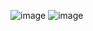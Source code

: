 ![image](https://github.com/user-attachments/assets/4ca3f728-cc88-4bf0-980c-a6260928a42c)
![image](https://github.com/user-attachments/assets/4df2e70c-f87c-4fae-8164-e6f1f6b1bf62)

